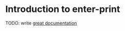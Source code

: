# Introduction to enter-print

TODO: write [great documentation](http://jacobian.org/writing/what-to-write/)

